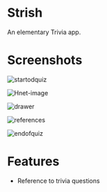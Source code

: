 # Strish
An elementary Trivia app.

# Screenshots
![startodquiz](https://user-images.githubusercontent.com/67793558/115782500-a6551780-a3b3-11eb-84a7-22b194fc110c.png)

![Hnet-image](https://user-images.githubusercontent.com/67793558/115782514-a9500800-a3b3-11eb-9d97-12230018094b.gif)

![drawer](https://user-images.githubusercontent.com/67793558/115782536-ae14bc00-a3b3-11eb-833b-3c54129519ff.png)

![references](https://user-images.githubusercontent.com/67793558/115782543-b1a84300-a3b3-11eb-8ed5-5ffce0628a0c.png)

![endofquiz](https://user-images.githubusercontent.com/67793558/115782552-b40a9d00-a3b3-11eb-8415-f281a169a86a.png)

# Features

- Reference to trivia questions